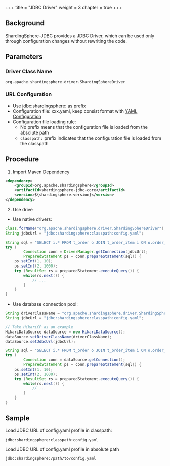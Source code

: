 +++
title = "JDBC Driver"
weight = 3
chapter = true
+++

## Background

ShardingSphere-JDBC provides a JDBC Driver, which can be used only through configuration changes without rewriting the code.

## Parameters

### Driver Class Name

`org.apache.shardingsphere.driver.ShardingSphereDriver`

### URL Configuration

- Use jdbc:shardingsphere: as prefix
- Configuration file: xxx.yaml, keep consist format with [YAML Configuration](/en/user-manual/shardingsphere-jdbc/yaml-config/)
- Configuration file loading rule:
  - No prefix means that the configuration file is loaded from the absolute path
  - `classpath:` prefix indicates that the configuration file is loaded from the classpath

## Procedure

1. Import Maven Dependency

```xml
<dependency>
    <groupId>org.apache.shardingsphere</groupId>
    <artifactId>shardingsphere-jdbc-core</artifactId>
    <version>${shardingsphere.version}</version>
</dependency>
```

2. Use drive

* Use native drivers:

```java
Class.forName("org.apache.shardingsphere.driver.ShardingSphereDriver");
String jdbcUrl = "jdbc:shardingsphere:classpath:config.yaml";

String sql = "SELECT i.* FROM t_order o JOIN t_order_item i ON o.order_id=i.order_id WHERE o.user_id=? AND o.order_id=?";
try (
        Connection conn = DriverManager.getConnection(jdbcUrl);
        PreparedStatement ps = conn.prepareStatement(sql)) {
    ps.setInt(1, 10);
    ps.setInt(2, 1000);
    try (ResultSet rs = preparedStatement.executeQuery()) {
        while(rs.next()) {
            // ...
        }
    }
}
```

* Use database connection pool:

```java
String driverClassName = "org.apache.shardingsphere.driver.ShardingSphereDriver";
String jdbcUrl = "jdbc:shardingsphere:classpath:config.yaml";

// Take HikariCP as an example 
HikariDataSource dataSource = new HikariDataSource();
dataSource.setDriverClassName(driverClassName);
dataSource.setJdbcUrl(jdbcUrl);

String sql = "SELECT i.* FROM t_order o JOIN t_order_item i ON o.order_id=i.order_id WHERE o.user_id=? AND o.order_id=?";
try (
        Connection conn = dataSource.getConnection();
        PreparedStatement ps = conn.prepareStatement(sql)) {
    ps.setInt(1, 10);
    ps.setInt(2, 1000);
    try (ResultSet rs = preparedStatement.executeQuery()) {
        while(rs.next()) {
            // ...
        }
    }
}
```

## Sample

Load JDBC URL of config.yaml profile in classpath:
```
jdbc:shardingsphere:classpath:config.yaml
```

Load JDBC URL of config.yaml profile in absolute path
```
jdbc:shardingsphere:/path/to/config.yaml
```
